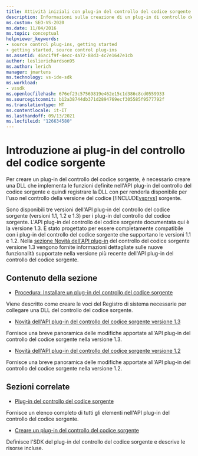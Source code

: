 ```yaml
---
title: Attività iniziali con plug-in del controllo del codice sorgente | Microsoft Docs
description: Informazioni sulla creazione di un plug-in di controllo del codice sorgente che implementa le funzioni definite nell'API plug-in del controllo del codice sorgente per l'uso nel controllo della versione del codice sorgente.
ms.custom: SEO-VS-2020
ms.date: 11/04/2016
ms.topic: conceptual
helpviewer_keywords:
- source control plug-ins, getting started
- getting started, source control plug-ins
ms.assetid: 46ac1f9f-4ecc-4a72-88d3-4c7e1647e1cb
author: leslierichardson95
ms.author: lerich
manager: jmartens
ms.technology: vs-ide-sdk
ms.workload:
- vssdk
ms.openlocfilehash: 676ef23c57569819e462e15c1d386c8cd0559933
ms.sourcegitcommit: b12a38744db371d2894769ecf305585f9577792f
ms.translationtype: MT
ms.contentlocale: it-IT
ms.lasthandoff: 09/13/2021
ms.locfileid: "126634580"
---
```

# <a name="get-started-with-source-control-plug-ins"></a>Introduzione ai plug-in del controllo del codice sorgente
Per creare un plug-in del controllo del codice sorgente, è necessario creare una DLL che implementa le funzioni definite nell'API plug-in del controllo del codice sorgente e quindi registrare la DLL con per renderla disponibile per l'uso nel controllo della versione del codice [!INCLUDE[vsprvs](../../code-quality/includes/vsprvs_md.md)] sorgente.

 Sono disponibili tre versioni dell'API plug-in del controllo del codice sorgente (versioni 1.1, 1.2 e 1.3) per i plug-in del controllo del codice sorgente. L'API plug-in del controllo del codice sorgente documentata qui è la versione 1.3. È stato progettato per essere completamente compatibile con i plug-in del controllo del codice sorgente che supportano le versioni 1.1 e 1.2. Nella [sezione Novità dell'API plug-in](../../extensibility/internals/what-s-new-in-the-source-control-plug-in-api-version-1-3.md) del controllo del codice sorgente versione 1.3 vengono fornite informazioni dettagliate sulle nuove funzionalità supportate nella versione più recente dell'API plug-in del controllo del codice sorgente.

## <a name="in-this-section"></a>Contenuto della sezione
- [Procedura: Installare un plug-in del controllo del codice sorgente](../../extensibility/internals/how-to-install-a-source-control-plug-in.md)

 Viene descritto come creare le voci del Registro di sistema necessarie per collegare una DLL del controllo del codice sorgente.

- [Novità dell'API plug-in del controllo del codice sorgente versione 1.3](../../extensibility/internals/what-s-new-in-the-source-control-plug-in-api-version-1-3.md)

 Fornisce una breve panoramica delle modifiche apportate all'API plug-in del controllo del codice sorgente nella versione 1.3.

- [Novità dell'API plug-in del controllo del codice sorgente versione 1.2](../../extensibility/internals/what-s-new-in-the-source-control-plug-in-api-version-1-2.md)

 Fornisce una breve panoramica delle modifiche apportate all'API plug-in del controllo del codice sorgente nella versione 1.2.

## <a name="related-sections"></a>Sezioni correlate
- [Plug-in del controllo del codice sorgente](../../extensibility/source-control-plug-ins.md)

 Fornisce un elenco completo di tutti gli elementi nell'API plug-in del controllo del codice sorgente.

- [Creare un plug-in del controllo del codice sorgente](../../extensibility/internals/creating-a-source-control-plug-in.md)

 Definisce l'SDK del plug-in del controllo del codice sorgente e descrive le risorse incluse.
